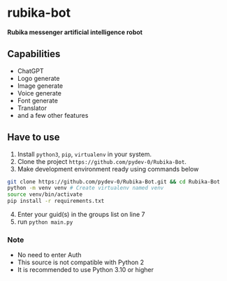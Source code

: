 # rubika-bot
**Rubika messenger artificial intelligence robot**

## Capabilities
- ChatGPT
- Logo generate
- Image generate
- Voice generate
- Font generate
- Translator
- and a few other features

## Have to use

1. Install   `python3`, `pip`, `virtualenv` in your system.
2. Clone the project `https://github.com/pydev-0/Rubika-Bot`.
3. Make development environment ready using commands below
```bash
git clone https://github.com/pydev-0/Rubika-Bot.git && cd Rubika-Bot
python -m venv venv # Create virtualenv named venv
source venv/bin/activate
pip install -r requirements.txt
```
4. Enter your guid(s) in the groups list on line 7
5. run `python main.py`

### Note
- No need to enter Auth
- This source is not compatible with Python 2
- It is recommended to use Python 3.10 or higher
